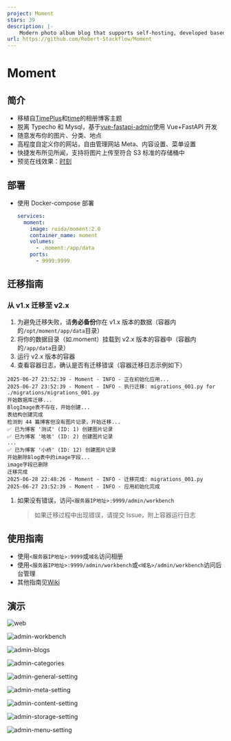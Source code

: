 ```yaml
---
project: Moment
stars: 39
description: |-
    Modern photo album blog that supports self-hosting, developed based on Vue and Naive UI and FastAPI.支持自托管的现代化相册博客，基于Vue、Naive UI和FastAPI开发。
url: https://github.com/Robert-Stackflow/Moment
---
```


# Moment

## 简介

- 移植自[TimePlus](https://github.com/zhheo/TimePlus)和[time](https://github.com/wclk/time)的相册博客主题
- 脱离 Typecho 和 Mysql，基于[vue-fastapi-admin](https://github.com/mizhexiaoxiao/vue-fastapi-admin)使用 Vue+FastAPI 开发
- 随意发布你的图片、分类、地点
- 高程度自定义你的网站，自由管理网站 Meta、内容设置、菜单设置
- 快捷发布所见所闻，支持将图片上传至符合 S3 标准的存储桶中
- 预览在线效果：[时刻](https://moment.cloudchewie.com/)

## 部署

- 使用 Docker-compose 部署

  ```yaml
  services:
    moment:
      image: ruida/moment:2.0
      container_name: moment
      volumes:
        - .moment:/app/data
      ports:
        - 9999:9999
  ```

## 迁移指南

### 从 v1.x 迁移至 v2.x

1. 为避免迁移失败，请**务必备份**你在 v1.x 版本的数据（容器内的`/opt/moment/app/data`目录）
2. 将你的数据目录（如.moment）挂载到 v2.x 版本的容器中（容器内的`/app/data`目录）
3. 运行 v2.x 版本的容器
4. 查看容器日志，确认是否有迁移错误（容器迁移日志示例如下）

```plaintext
2025-06-27 23:52:39 - Moment - INFO - 正在初始化应用...
2025-06-27 23:52:39 - Moment - INFO - 执行迁移: migrations_001.py for ./migrations/migrations_001.py
开始数据库迁移...
BlogImage表不存在，开始创建...
表结构创建完成
检测到 44 篇博客但没有图片记录，开始迁移...
✅ 已为博客 '测试' (ID: 1) 创建图片记录
✅ 已为博客 '咳咳' (ID: 2) 创建图片记录
...
✅ 已为博客 '小桥' (ID: 12) 创建图片记录
开始删除Blog表中的image字段...
image字段已删除
迁移完成
2025-06-28 22:48:26 - Moment - INFO - 迁移完成: migrations_001.py
2025-06-27 23:52:39 - Moment - INFO - 应用初始化完成
```

1. 如果没有错误，访问`<服务器IP地址>:9999/admin/workbench`
   > 如果迁移过程中出现错误，请提交 Issue，附上容器运行日志

## 使用指南

- 使用`<服务器IP地址>:9999`或`域名`访问相册
- 使用`<服务器IP地址>:9999/admin/workbench`或`<域名>/admin/workbench`访问后台管理
- 其他指南见[Wiki](https://github.com/Robert-Stackflow/Moment/wiki)

## 演示

![web](./img/web.png)

![admin-workbench](./img/admin-workbench.png)

![admin-blogs](./img/admin-blogs.png)

![admin-categories](./img/admin-categories.png)

![admin-general-setting](./img/admin-general-setting.png)

![admin-meta-setting](./img/admin-meta-setting.png)

![admin-content-setting](./img/admin-content-setting.png)

![admin-storage-setting](./img/admin-storage-setting.png)

![admin-menu-setting](./img/admin-menu-setting.png)

